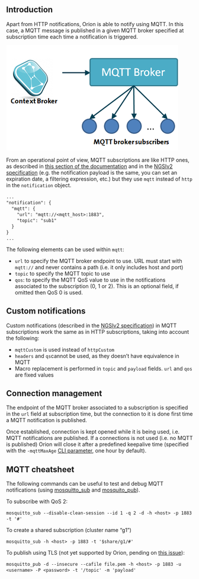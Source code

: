 ## Introduction

Apart from HTTP notifications, Orion is able to notify using MQTT. In this case, a MQTT message
is published in a given MQTT broker specified at subscription time each time a notification
is triggered.

![](mqtt-notifications.png "mqtt-notifications.png")

From an operational point of view, MQTT subscriptions are like HTTP ones,
as described in [this section of the documentation](walkthrough_apiv2.md#subscriptions) and in the
[NGSIv2 specification](http://telefonicaid.github.io/fiware-orion/api/v2/stable) (e.g. the notification
payload is the same, you can set an expiration date, a filtering expression, etc.) but they use `mqtt`
instead of `http` in the `notification` object.

```
...
"notification": {
  "mqtt": {
    "url": "mqtt://<mqtt_host>:1883",
    "topic": "sub1"
  }
}
...
```

The following elements can be used within `mqtt`:

* `url` to specify the MQTT broker endpoint to use. URL must start with `mqtt://` and never contains
  a path (i.e. it only includes host and port)
* `topic` to specify the MQTT topic to use
* `qos`: to specify the MQTT QoS value to use in the notifications associated to the subscription
  (0, 1 or 2). This is an optional field, if omitted then QoS 0 is used.

## Custom notifications

Custom notifications (described in the [NGSIv2 specification](http://telefonicaid.github.io/fiware-orion/api/v2/stable))
in MQTT subscriptions work the same as in HTTP subscriptions, taking into account the following:

* `mqttCustom` is used instead of `httpCustom`
* `headers` and `qs`cannot be used, as they doesn’t have equivalence in MQTT
* Macro replacement is performed in `topic` and `payload` fields. `url` and `qos` are fixed values

## Connection management

The endpoint of the MQTT broker associated to a subscription is specified in the `url` field at subscription time,
but the connection to it is done first time a MQTT notification is published. 

Once established, connection is kept opened while it is being used, i.e. MQTT notifications are published. If
a connections is not used (i.e. no MQTT is published) Orion will close it after a predefined keepalive time
(specified with the `-mqttMaxAge` [CLI parameter](../admin/cli.md), one hour by default).

## MQTT cheatsheet

The following commands can be useful to test and debug MQTT notifications (using [mosquitto_sub](https://mosquitto.org/man/mosquitto_sub-1.html)
and [mosquito_pub](https://mosquitto.org/man/mosquitto_pub-1.html)).

To subscribe with QoS 2:

```
mosquitto_sub --disable-clean-session --id 1 -q 2 -d -h <host> -p 1883 -t '#'
```

To create a shared subscription (cluster name “g1”)

```
mosquitto_sub -h <host> -p 1883 -t '$share/g1/#'
```

To publish using TLS (not yet supported by Orion, pending on [this issue](https://github.com/telefonicaid/fiware-orion/issues/3915)):

```
mosquitto_pub -d --insecure --cafile file.pem -h <host> -p 1883 -u <username> -P <password> -t '/topic' -m 'payload'
```

